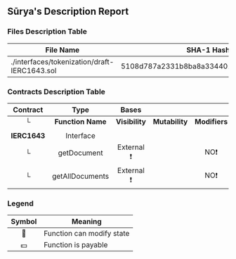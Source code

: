 ## Sūrya's Description Report

### Files Description Table


|  File Name  |  SHA-1 Hash  |
|-------------|--------------|
| ./interfaces/tokenization/draft-IERC1643.sol | 5108d787a2331b8ba8a3344016e63a41befe2dbd |


### Contracts Description Table


|  Contract  |         Type        |       Bases      |                  |                 |
|:----------:|:-------------------:|:----------------:|:----------------:|:---------------:|
|     └      |  **Function Name**  |  **Visibility**  |  **Mutability**  |  **Modifiers**  |
||||||
| **IERC1643** | Interface |  |||
| └ | getDocument | External ❗️ |   |NO❗️ |
| └ | getAllDocuments | External ❗️ |   |NO❗️ |


### Legend

|  Symbol  |  Meaning  |
|:--------:|-----------|
|    🛑    | Function can modify state |
|    💵    | Function is payable |
